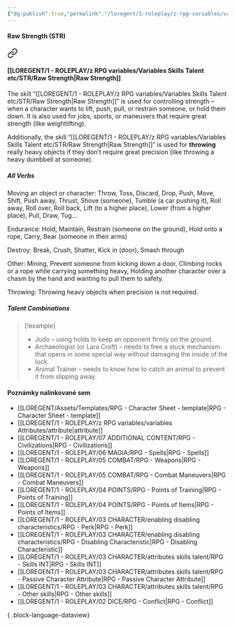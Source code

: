 ```yaml
---
{"dg-publish":true,"permalink":"/loregent/1-roleplay/z-rpg-variables/variables-skills-talent-etc/str/raw-strength/"}
---
```



#### Raw Strength (STR)

<div class="transclusion internal-embed is-loaded"><a class="markdown-embed-link" href="/loregent/1-roleplay/03-character/attributes-skills-talent/rpg-skills-str/#raw-strength" aria-label="Open link"><svg xmlns="http://www.w3.org/2000/svg" width="24" height="24" viewBox="0 0 24 24" fill="none" stroke="currentColor" stroke-width="2" stroke-linecap="round" stroke-linejoin="round" class="svg-icon lucide-link"><path d="M10 13a5 5 0 0 0 7.54.54l3-3a5 5 0 0 0-7.07-7.07l-1.72 1.71"></path><path d="M14 11a5 5 0 0 0-7.54-.54l-3 3a5 5 0 0 0 7.07 7.07l1.71-1.71"></path></svg></a><div class="markdown-embed">



#### [[LOREGENT/1 - ROLEPLAY/z RPG variables/Variables Skills Talent etc/STR/Raw Strength\|Raw Strength]]

The skill “[[LOREGENT/1 - ROLEPLAY/z RPG variables/Variables Skills Talent etc/STR/Raw Strength\|Raw Strength]]” is used for controlling strength – when a character wants to lift, push, pull, or restrain someone, or hold them down. It is also used for jobs, sports, or maneuvers that require great strength (like weightlifting).

Additionally, the skill “[[LOREGENT/1 - ROLEPLAY/z RPG variables/Variables Skills Talent etc/STR/Raw Strength\|Raw Strength]]” is used for **throwing** really heavy objects if they don’t require great precision (like throwing a heavy dumbbell at someone).

##### All Verbs

Moving an object or character: 
Throw, Toss, Discard, Drop, Push, Move, Shift, Push away, Thrust, Shove (someone), Tumble (a car pushing it), Roll away, Roll over, Roll back, Lift (to a higher place), Lower (from a higher place), Pull, Draw, Tug...

Endurance: 
Hold, Maintain, Restrain (someone on the ground), Hold onto a rope, Carry, Bear (someone in their arms)

Destroy: 
Break, Crush, Shatter, Kick in (door), Smash through

Other: 
Mining, Prevent someone from kicking down a door, Climbing rocks or a rope while carrying something heavy, Holding another character over a chasm by the hand and wanting to pull them to safety.

Throwing: 
Throwing heavy objects when precision is not required.

##### Talent Combinations

> [!example]
> * Judo – using holds to keep an opponent firmly on the ground.
> * Archaeologist (or Lara Croft) – needs to free a stuck mechanism that opens in some special way without damaging the inside of the lock.
> * Animal Trainer – needs to know how to catch an animal to prevent it from slipping away.


</div></div>

#### Poznámky nalinkované sem
- [[LOREGENT/Assets/Templates/RPG - Character Sheet - template\|RPG - Character Sheet - template]]
- [[LOREGENT/1 - ROLEPLAY/z RPG variables/variables Attributes/attribute\|attribute]]
- [[LOREGENT/1 - ROLEPLAY/07 ADDITIONAL CONTENT/RPG - Civilizations\|RPG - Civilizations]]
- [[LOREGENT/1 - ROLEPLAY/06 MAGIA/RPG - Spells\|RPG - Spells]]
- [[LOREGENT/1 - ROLEPLAY/05 COMBAT/RPG - Weapons\|RPG - Weapons]]
- [[LOREGENT/1 - ROLEPLAY/05 COMBAT/RPG - Combat Maneuvers\|RPG - Combat Maneuvers]]
- [[LOREGENT/1 - ROLEPLAY/04 POINTS/RPG - Points of Training\|RPG - Points of Training]]
- [[LOREGENT/1 - ROLEPLAY/04 POINTS/RPG - Points of Items\|RPG - Points of Items]]
- [[LOREGENT/1 - ROLEPLAY/03 CHARACTER/enabling disabling characteristics/RPG - Perk\|RPG - Perk]]
- [[LOREGENT/1 - ROLEPLAY/03 CHARACTER/enabling disabling characteristics/RPG - Disabling Characteristic\|RPG - Disabling Characteristic]]
- [[LOREGENT/1 - ROLEPLAY/03 CHARACTER/attributes skills talent/RPG - Skills INT\|RPG - Skills INT]]
- [[LOREGENT/1 - ROLEPLAY/03 CHARACTER/attributes skills talent/RPG - Passive Character Attribute\|RPG - Passive Character Attribute]]
- [[LOREGENT/1 - ROLEPLAY/03 CHARACTER/attributes skills talent/RPG - Other skills\|RPG - Other skills]]
- [[LOREGENT/1 - ROLEPLAY/02 DICE/RPG - Conflict\|RPG - Conflict]]

{ .block-language-dataview}
